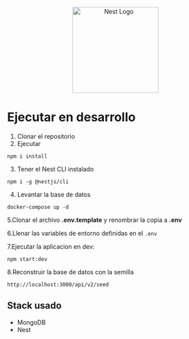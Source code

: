 <p align="center">
  <a href="http://nestjs.com/" target="blank"><img src="https://nestjs.com/img/logo-small.svg" width="200" alt="Nest Logo" /></a>
</p>

# Ejecutar en desarrollo

1. Clonar el repositorio
2. Ejecutar

```
npm i install
```

3. Tener el Nest CLI instalado

```
npm i -g @nestjs/cli
```

4. Levantar la base de datos

```
docker-compose up -d
```

5.Clonar el archivo __.env.template__ y renombrar la copia a __.env__

6.Llenar las variables de entorno definidas en el ```.env```

7.Ejecutar la aplicacion en dev: 
```
npm start:dev
```

8.Reconstruir la base de datos con la semilla
  
  ```
  http://localhost:3000/api/v2/seed
  ```
  
  ## Stack usado

* MongoDB
* Nest
